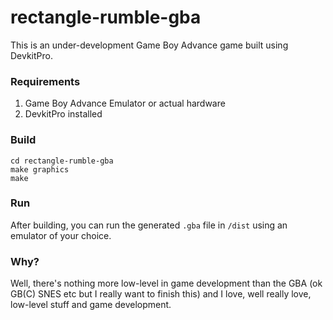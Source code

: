 # rectangle-rumble-gba
This is an under-development Game Boy Advance game built using DevkitPro.

### Requirements
1. Game Boy Advance Emulator or actual hardware
2. DevkitPro installed

### Build
```
cd rectangle-rumble-gba
make graphics
make
```

### Run
After building, you can run the generated `.gba` file in `/dist` using an emulator of your choice.

### Why?
Well, there's nothing more low-level in game development than the GBA (ok GB(C) SNES etc but I really want to finish this) and I love, well really love, low-level stuff and game development.
